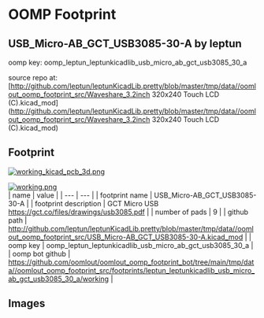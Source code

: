 # OOMP Footprint  
## USB_Micro-AB_GCT_USB3085-30-A  by leptun  
  
oomp key: oomp_leptun_leptunkicadlib_usb_micro_ab_gct_usb3085_30_a  
  
source repo at: [http://github.com/leptun/leptunKicadLib.pretty/blob/master/tmp/data//oomlout_oomp_footprint_src/Waveshare_3.2inch 320x240 Touch LCD (C).kicad_mod](http://github.com/leptun/leptunKicadLib.pretty/blob/master/tmp/data//oomlout_oomp_footprint_src/Waveshare_3.2inch 320x240 Touch LCD (C).kicad_mod)  
## Footprint  
  
[![working_kicad_pcb_3d.png](working_kicad_pcb_3d_600.png)](working_kicad_pcb_3d.png)  
  
[![working.png](working_600.png)](working.png)  
| name | value | 
| --- | --- | 
| footprint name | USB_Micro-AB_GCT_USB3085-30-A | 
| footprint description | GCT Micro USB https://gct.co/files/drawings/usb3085.pdf | 
| number of pads | 9 | 
| github path | http://github.com/leptun/leptunKicadLib.pretty/blob/master/tmp/data//oomlout_oomp_footprint_src/USB_Micro-AB_GCT_USB3085-30-A.kicad_mod | 
| oomp key | oomp_leptun_leptunkicadlib_usb_micro_ab_gct_usb3085_30_a | 
| oomp bot github | https://github.com/oomlout/oomlout_oomp_footprint_bot/tree/main/tmp/data//oomlout_oomp_footprint_src/footprints/leptun_leptunkicadlib_usb_micro_ab_gct_usb3085_30_a/working | 
## Images  
